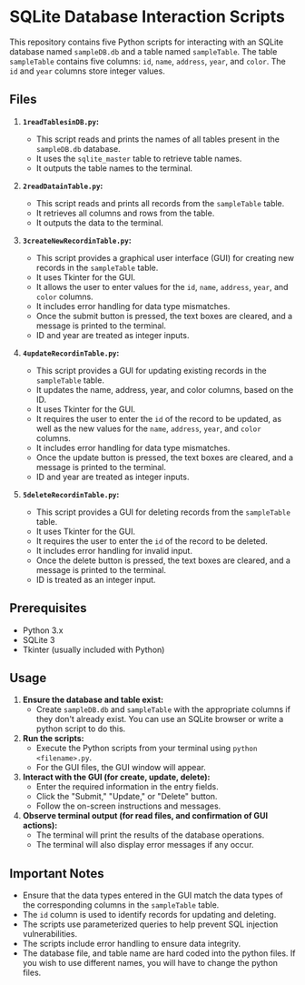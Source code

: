 # SQLite Database Interaction Scripts

This repository contains five Python scripts for interacting with an SQLite database named `sampleDB.db` and a table named `sampleTable`. The table `sampleTable` contains five columns: `id`, `name`, `address`, `year`, and `color`. The `id` and `year` columns store integer values.

## Files

1.  **`1readTablesinDB.py`:**
    * This script reads and prints the names of all tables present in the `sampleDB.db` database.
    * It uses the `sqlite_master` table to retrieve table names.
    * It outputs the table names to the terminal.

2.  **`2readDatainTable.py`:**
    * This script reads and prints all records from the `sampleTable` table.
    * It retrieves all columns and rows from the table.
    * It outputs the data to the terminal.

3.  **`3createNewRecordinTable.py`:**
    * This script provides a graphical user interface (GUI) for creating new records in the `sampleTable` table.
    * It uses Tkinter for the GUI.
    * It allows the user to enter values for the `id`, `name`, `address`, `year`, and `color` columns.
    * It includes error handling for data type mismatches.
    * Once the submit button is pressed, the text boxes are cleared, and a message is printed to the terminal.
    * ID and year are treated as integer inputs.

4.  **`4updateRecordinTable.py`:**
    * This script provides a GUI for updating existing records in the `sampleTable` table.
    * It updates the name, address, year, and color columns, based on the ID.
    * It uses Tkinter for the GUI.
    * It requires the user to enter the `id` of the record to be updated, as well as the new values for the `name`, `address`, `year`, and `color` columns.
    * It includes error handling for data type mismatches.
    * Once the update button is pressed, the text boxes are cleared, and a message is printed to the terminal.
    * ID and year are treated as integer inputs.

5.  **`5deleteRecordinTable.py`:**
    * This script provides a GUI for deleting records from the `sampleTable` table.
    * It uses Tkinter for the GUI.
    * It requires the user to enter the `id` of the record to be deleted.
    * It includes error handling for invalid input.
    * Once the delete button is pressed, the text boxes are cleared, and a message is printed to the terminal.
    * ID is treated as an integer input.

## Prerequisites

* Python 3.x
* SQLite 3
* Tkinter (usually included with Python)

## Usage

1.  **Ensure the database and table exist:**
    * Create `sampleDB.db` and `sampleTable` with the appropriate columns if they don't already exist. You can use an SQLite browser or write a python script to do this.
2.  **Run the scripts:**
    * Execute the Python scripts from your terminal using `python <filename>.py`.
    * For the GUI files, the GUI window will appear.
3.  **Interact with the GUI (for create, update, delete):**
    * Enter the required information in the entry fields.
    * Click the "Submit," "Update," or "Delete" button.
    * Follow the on-screen instructions and messages.
4.  **Observe terminal output (for read files, and confirmation of GUI actions):**
    * The terminal will print the results of the database operations.
    * The terminal will also display error messages if any occur.

## Important Notes

* Ensure that the data types entered in the GUI match the data types of the corresponding columns in the `sampleTable` table.
* The `id` column is used to identify records for updating and deleting.
* The scripts use parameterized queries to help prevent SQL injection vulnerabilities.
* The scripts include error handling to ensure data integrity.
* The database file, and table name are hard coded into the python files. If you wish to use different names, you will have to change the python files.
